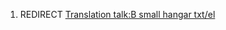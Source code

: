 1.  REDIRECT [Translation talk:B small hangar
    txt/el](Translation_talk:B_small_hangar_txt/el "wikilink")